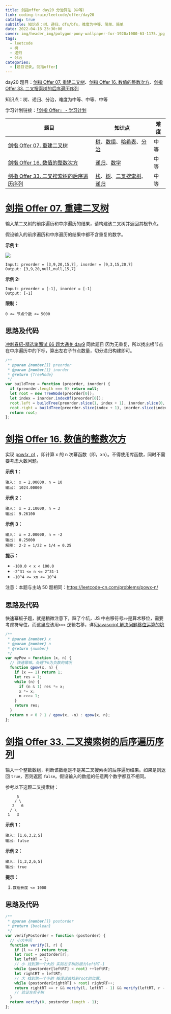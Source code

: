 ```yaml
---
title: 剑指offer day20 分治算法（中等）
link: coding-train/leetcode/offer/day20
catalog: true
subtitle: 知识点：树、递归、dfs/bfs，难度为中等、简单、简单
date: 2022-04-18 23:30:00
cover: img/header_img/polygon-pony-wallpaper-for-1920x1080-63-1175.jpg
tags:
  - leetcode
  - 树
  - 递归
  - 分治
categories:
  - [题目记录, 剑指offer]
---
```


day20 题目：[剑指 Offer 07. 重建二叉树](https://leetcode-cn.com/problems/zhong-jian-er-cha-shu-lcof/)、[剑指 Offer 16. 数值的整数次方](https://leetcode-cn.com/problems/shu-zhi-de-zheng-shu-ci-fang-lcof/)、[剑指 Offer 33. 二叉搜索树的后序遍历序列](https://leetcode-cn.com/problems/er-cha-sou-suo-shu-de-hou-xu-bian-li-xu-lie-lcof/)

知识点：树、递归、分治，难度为中等、中等、中等

学习计划链接：[「剑指 Offer」 - 学习计划](https://leetcode-cn.com/study-plan/lcof/?progress=7jn70jr)

| 题目                                                                                                                          | 知识点                                                                                                                                                                                       | 难度 |
| ----------------------------------------------------------------------------------------------------------------------------- | -------------------------------------------------------------------------------------------------------------------------------------------------------------------------------------------- | ---- |
| [剑指 Offer 07. 重建二叉树](https://leetcode-cn.com/problems/zhong-jian-er-cha-shu-lcof/)                                     | [树](https://leetcode-cn.com/tag/tree)、[数组](https://leetcode-cn.com/tag/array)、[哈希表](https://leetcode-cn.com/tag/hash-table)、[分治](https://leetcode-cn.com/tag/divide-and-conquer)  | 中等 |
| [剑指 Offer 16. 数值的整数次方](https://leetcode-cn.com/problems/shu-zhi-de-zheng-shu-ci-fang-lcof/)                          | [递归](https://leetcode-cn.com/tag/recursion)、[数学](https://leetcode-cn.com/tag/math)                                                                                                      | 中等 |
| [剑指 Offer 33. 二叉搜索树的后序遍历序列](https://leetcode-cn.com/problems/er-cha-sou-suo-shu-de-hou-xu-bian-li-xu-lie-lcof/) | [栈](https://leetcode-cn.com/tag/stack)、[树](https://leetcode-cn.com/tag/tree)、[二叉搜索树](https://leetcode-cn.com/tag/binary-search-tree)、[递归](https://leetcode-cn.com/tag/recursion) | 中等 |

# [剑指 Offer 07. 重建二叉树](https://leetcode-cn.com/problems/zhong-jian-er-cha-shu-lcof/)

输入某二叉树的前序遍历和中序遍历的结果，请构建该二叉树并返回其根节点。

假设输入的前序遍历和中序遍历的结果中都不含重复的数字。

**示例 1:**

![](https://backblaze.cosine.ren/juejin/7fa8a56cae82482aa01716055939f2e5~Tplv-K3u1fbpfcp-Zoom-1.png)

```plain
Input: preorder = [3,9,20,15,7], inorder = [9,3,15,20,7]
Output: [3,9,20,null,null,15,7]
```

**示例 2:**

```plain
Input: preorder = [-1], inorder = [-1]
Output: [-1]
```

**限制：**

`0 <= 节点个数 <= 5000`

## 思路及代码

[冲刺春招-精选笔面试 66 题大通关 day9](https://ysx.cosine.ren/cn/coding-train/leetcode/bytedance/bytedance-day9/#105) 同款题目
因为无重复，所以找出根节点在中序遍历中的下标，算出左右子节点数量，切分递归构建即可。

```javascript
/**
 * @param {number[]} preorder
 * @param {number[]} inorder
 * @return {TreeNode}
 */
var buildTree = function (preorder, inorder) {
  if (preorder.length === 0) return null;
  let root = new TreeNode(preorder[0]);
  let index = inorder.indexOf(preorder[0]);
  root.left = buildTree(preorder.slice(1, index + 1), inorder.slice(0, index));
  root.right = buildTree(preorder.slice(index + 1), inorder.slice(index + 1));
  return root;
};
```

# [剑指 Offer 16. 数值的整数次方](https://leetcode-cn.com/problems/shu-zhi-de-zheng-shu-ci-fang-lcof/)

实现 [pow(_x_, *n*)](https://www.cplusplus.com/reference/valarray/pow/) ，即计算 x 的 n 次幂函数（即，xn）。不得使用库函数，同时不需要考虑大数问题。

**示例 1：**

```plain
输入： x = 2.00000, n = 10
输出： 1024.00000
```

**示例 2：**

```plain
输入： x = 2.10000, n = 3
输出： 9.26100
```

**示例 3：**

```plain
输入： x = 2.00000, n = -2
输出： 0.25000
解释： 2-2 = 1/22 = 1/4 = 0.25
```

**提示：**

- `-100.0 < x < 100.0`
- `-2^31 <= n <= 2^31-1`
- `-10^4 <= xn <= 10^4`

注意：本题与主站 50 题相同：<https://leetcode-cn.com/problems/powx-n/>

## 思路及代码

快速幂板子题，就是稍微注意下，踩了个坑，JS 中右移符号`>>`是算术移位，需要考虑符号位，而这里应该用`>>>` 逻辑右移，详见[javascript 解决问题移位运算的坑](https://leetcode-cn.com/problems/shu-zhi-de-zheng-shu-ci-fang-lcof/solution/javascriptjie-jue-wen-ti-yi-wei-yun-suan-h4u9/)

```javascript
/**
 * @param {number} x
 * @param {number} n
 * @return {number}
 */
var myPow = function (x, n) {
  // 快速幂嘛。处理下n为负数的情况
  function qpow(x, n) {
    if (x == 1) return 1;
    let res = 1;
    while (n) {
      if (n & 1) res *= x;
      x *= x;
      n >>>= 1;
    }
    return res;
  }
  return n < 0 ? 1 / qpow(x, -n) : qpow(x, n);
};
```

# [剑指 Offer 33. 二叉搜索树的后序遍历序列](https://leetcode-cn.com/problems/er-cha-sou-suo-shu-de-hou-xu-bian-li-xu-lie-lcof/)

输入一个整数数组，判断该数组是不是某二叉搜索树的后序遍历结果。如果是则返回 `true`，否则返回 `false`。假设输入的数组的任意两个数字都互不相同。

参考以下这颗二叉搜索树：

```plain
     5
    / \
   2   6
  / \
 1   3
```

**示例 1：**

```plain
输入: [1,6,3,2,5]
输出: false
```

**示例 2：**

```plain
输入: [1,3,2,6,5]
输出: true
```

**提示：**

1. `数组长度 <= 1000`

## 思路及代码

```javascript
/**
 * @param {number[]} postorder
 * @return {boolean}
 */
var verifyPostorder = function (postorder) {
  // 小大中间
  function verify(l, r) {
    if (l >= r) return true;
    let root = postorder[r];
    let leftRT = l;
    // 小 找到第一个大的 实际左子树的根为leftRT-1
    while (postorder[leftRT] < root) ++leftRT;
    let rightRT = leftRT;
    // 大 找到第一个小的 按理说会找到root的位置。
    while (postorder[rightRT] > root) rightRT++;
    return rightRT == r && verify(l, leftRT - 1) && verify(leftRT, r - 1);
    // 验证左右子树
  }
  return verify(0, postorder.length - 1);
};
```

